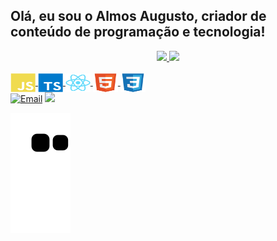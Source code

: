 ## Olá, eu sou o Almos Augusto, criador de conteúdo de programação e tecnologia!
<div align="center">
  <a href="https://github.com/AlmosAugusto">
  <img width="45%" src="https://github-readme-stats.vercel.app/api?username=AlmosAugusto&show_icons=true&theme=dark&include_all_commits=true&count_private=true"/>
  <img width="45%" src="https://github-readme-stats.vercel.app/api/top-langs/?username=AlmosAugusto&layout=compact&langs_count=7&theme=dark"/>
</div>
<div style="display: inline_block"><br>
  <img align="center" alt="Almos-Js" height="30" width="40" src="https://raw.githubusercontent.com/devicons/devicon/master/icons/javascript/javascript-plain.svg">
  <img align="center" alt="Almos-Ts" height="30" width="40" src="https://raw.githubusercontent.com/devicons/devicon/master/icons/typescript/typescript-plain.svg">
  <img align="center" alt="Almos-React" height="30" width="40" src="https://raw.githubusercontent.com/devicons/devicon/master/icons/react/react-original.svg">
  <img align="center" alt="Almos-HTML" height="30" width="40" src="https://raw.githubusercontent.com/devicons/devicon/master/icons/html5/html5-original.svg">
  <img align="center" alt="Almos-CSS" height="30" width="40" src="https://raw.githubusercontent.com/devicons/devicon/master/icons/css3/css3-original.svg"> 
 
<div> 
   <a href="mailto:almos.filho@hotmail.com"><img alt="Email" width="300" src="https://img.shields.io/badge/Email-almos.filho@hotmail.com-blue?style=flat-square&logo=gmail"></a>
  <a href="https://www.linkedin.com/in/almos-augusto/" target="_blank"><img src="https://img.shields.io/badge/-LinkedIn-%230077B5?style=for-the-badge&logo=linkedin&logoColor=white" target="_blank"></a> 
 
  ![Snake animation](https://github.com/rafaballerini/rafaballerini/blob/output/github-contribution-grid-snake.svg)
 
</div>
